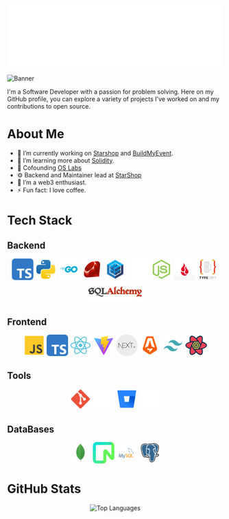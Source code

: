 ![Greeting](greeting.gif)

![Banner](github.png) <!-- Replace this with the path to your banner image -->

I'm a Software Developer with a passion for problem solving. Here on my GitHub profile, you can explore a variety of projects I've worked on and my contributions to open source.

# About Me

- 🔭 I’m currently working on [Starshop](https://github.com/StarShopCr/) and [BuildMyEvent](https://github.com/BuildMyEvent).
- 🌱 I’m learning more about [Solidity](https://soliditylang.org/).
- 🚀 Cofounding [OS Labs](https://github.com/Oppia-Software-Labs)
- ⚙️ Backend and Maintainer lead at [StarShop](https://github.com/StarShopCr)
- 👯 I’m a web3 enthusiast.
- ⚡ Fun fact: I love coffee.

# Tech Stack

## Backend
<div align="center">
  <img height="50rem" src="./techStack/backend/typescript.svg"/>
  <img height="50rem" src="./techStack/backend/python.svg"/>
  <img height="50rem" src="./techStack/backend/go.svg"/>
  <img height="50rem" src="./techStack/backend/ruby.svg"/>
  <img height="50rem" src="./techStack/backend/sequelize.svg"/>
  <img height="50rem" src="./techStack/backend/fastapi.svg"/>
  <img height="50rem" src="./techStack/backend/node.svg"/>
  <img height="50rem" src="./techStack/backend/backblaze.png"/>
  <img height="50rem" src="./techStack/backend/typeorm.png"/>
  <img height="50rem" src="./techStack/backend/sqlalchemy.jpg"/>
  
<div/>

## <div align="left">Frontend</div>
<div align="center">
  <img height="50rem" src="./techStack/frontend/js.svg"/>
  <img height="50rem" src="./techStack/frontend/typescript.svg"/>
  <img height="50rem" src="./techStack/frontend/react.svg"/>
  <img height="50rem" src="./techStack/frontend/vite.svg"/>
  <img height="50rem" src="./techStack/frontend/nextjs.webp"/>
  <img height="50rem" src="./techStack/frontend/astro.svg"/>
  <img height="50rem" src="./techStack/frontend/tailwind.svg"/>
  <img height="50rem" src="./techStack/frontend/reactquery.png"/>
  
</div>

## <div align="left">Tools</div>
<div align="center">
  <img height="50rem" src="./techStack/tools/git.svg"/>
  <img height="50rem" src="./techStack/tools/github.svg"/>
  <img height="50rem" src="./techStack/tools/bitbucket.svg"/>
<!--   <img height="50rem" src="./techStack/tools/azure.svg"/> -->
  <img height="50rem" src="./techStack/tools/vercel.svg"/>
  
<div/>

## <div align="left">DataBases</div>
<div align="center">
  <img height="50rem" src="./techStack/DBs/mongo.svg"/>
  <img height="50rem" src="./techStack/DBs/neon.png"/>
  <img height="50rem" src="./techStack/DBs/mysql.svg"/>
  <img height="50rem" src="./techStack/DBs/postgres.svg"/>
  
<div/>

# <div align="left">GitHub Stats</div>

![Top Languages](https://github-readme-stats.vercel.app/api/top-langs/?username=villarley&theme=radical)
